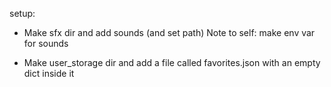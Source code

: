 setup:

- Make sfx dir and add sounds (and set path)
Note to self: make env var for sounds

- Make user_storage dir and add a file called favorites.json with an empty dict inside it